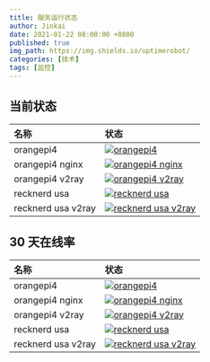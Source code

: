 ```yaml
---
title: 服务运行状态
author: Jinkai
date: 2021-01-22 08:00:00 +0800
published: true
img_path: https://img.shields.io/uptimerobot/
categories: [技术]
tags: [监控]
---
```


## 当前状态

| 名称               | 状态                                                                                      |
| :----------------- | :---------------------------------------------------------------------------------------- |
| orangepi4          | [![orangepi4](status/m793591469-a6142d4cc442389b7edc71cf?style=for-the-badge)]()          |
| orangepi4 nginx    | [![orangepi4 nginx](status/m793591512-bbafd6c76c25bcef5bd2ef0e?style=for-the-badge)]()    |
| orangepi4 v2ray    | [![orangepi4 v2ray](status/m793591519-9d491443e32830d2c0035b10?style=for-the-badge)]()    |
| recknerd usa       | [![recknerd usa](status/m793591483-d74b02ec52756725bef7586a?style=for-the-badge)]()       |
| recknerd usa v2ray | [![recknerd usa v2ray](status/m793591572-00c18f7a69cc3924893eba26?style=for-the-badge)]() |

## 30 天在线率

| 名称               | 状态                                                                                     |
| :----------------- | :--------------------------------------------------------------------------------------- |
| orangepi4          | [![orangepi4](ratio/m793591469-a6142d4cc442389b7edc71cf?style=for-the-badge)]()          |
| orangepi4 nginx    | [![orangepi4 nginx](ratio/m793591512-bbafd6c76c25bcef5bd2ef0e?style=for-the-badge)]()    |
| orangepi4 v2ray    | [![orangepi4 v2ray](ratio/m793591519-9d491443e32830d2c0035b10?style=for-the-badge)]()    |
| recknerd usa       | [![recknerd usa](ratio/m793591483-d74b02ec52756725bef7586a?style=for-the-badge)]()       |
| recknerd usa v2ray | [![recknerd usa v2ray](ratio/m793591572-00c18f7a69cc3924893eba26?style=for-the-badge)]() |
